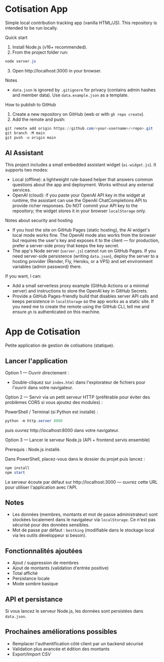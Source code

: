 # Cotisation App

Simple local contribution tracking app (vanilla HTML/JS). This repository is intended to be run locally.

Quick start

1. Install Node.js (v16+ recommended).
2. From the project folder run:

```powershell
node server.js
```

3. Open http://localhost:3000 in your browser.

Notes
- `data.json` is ignored by `.gitignore` for privacy (contains admin hashes and member data). Use `data.example.json` as a template.

How to publish to GitHub

1. Create a new repository on GitHub (web or with `gh repo create`).
2. Add the remote and push:

```powershell
git remote add origin https://github.com/<your-username>/<repo>.git
git branch -M main
git push -u origin main
```


## AI Assistant

This project includes a small embedded assistant widget (`ai-widget.js`). It supports two modes:
- Local (offline): a lightweight rule-based helper that answers common questions about the app and deployment. Works without any external services.
- OpenAI (cloud): if you paste your OpenAI API key in the widget at runtime, the assistant can use the OpenAI ChatCompletions API to provide richer responses. Do NOT commit your API key to the repository; the widget stores it in your browser `localStorage` only.

Notes about security and hosting
- If you host the site on GitHub Pages (static hosting), the AI widget's local mode works fine. The OpenAI mode also works from the browser but requires the user's key and exposes it to the client — for production, prefer a server-side proxy that keeps the key secret.
- The app's Node server (`server.js`) cannot run on GitHub Pages. If you need server-side persistence (writing `data.json`), deploy the server to a hosting provider (Render, Fly, Heroku, or a VPS) and set environment variables (admin password) there.

If you want, I can:
- Add a small serverless proxy example (GitHub Actions or a minimal server) and instructions to store the OpenAI key in GitHub Secrets.
- Provide a GitHub Pages-friendly build that disables server API calls and keeps persistence in `localStorage` so the app works as a static site.
If you need me to create the remote using the GitHub CLI, tell me and ensure `gh` is authenticated on this machine.
# App de Cotisation

Petite application de gestion de cotisations (statique).

## Lancer l'application

Option 1 — Ouvrir directement :
- Double-cliquez sur `index.html` dans l'explorateur de fichiers pour l'ouvrir dans votre navigateur.

Option 2 — Servir via un petit serveur HTTP (préférable pour éviter des problèmes CORS si vous ajoutez des modules) :

PowerShell / Terminal (si Python est installé) :

```powershell
python -m http.server 8000
```

puis ouvrez http://localhost:8000 dans votre navigateur.

Option 3 — Lancer le serveur Node.js (API + frontend servis ensemble)

Prerequis : Node.js installé.

Dans PowerShell, placez-vous dans le dossier du projet puis lancez :

```powershell
npm install
npm start
```

Le serveur écoute par défaut sur http://localhost:3000 — ouvrez cette URL pour utiliser l'application avec l'API.

## Notes
- Les données (membres, montants et mot de passe administrateur) sont stockées localement dans le navigateur via `localStorage`. Ce n'est pas sécurisé pour des données sensibles.
- Mot de passe par défaut : `bestking` (modifiable dans le stockage local via les outils développeur si besoin).

## Fonctionnalités ajoutées
- Ajout / suppression de membres
- Ajout de montants (validation d'entrée positive)
- Total affiché
- Persistance locale
- Mode sombre basique

## API et persistance

Si vous lancez le serveur Node.js, les données sont persistées dans `data.json`.


## Prochaines améliorations possibles
- Remplacer l'authentification côté client par un backend sécurisé
- Validation plus avancée et édition des montants
- Export/Import CSV


